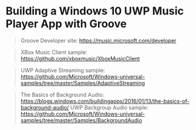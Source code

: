 # Building a Windows 10 UWP Music Player App with Groove

> Groove Developer site: https://music.microsoft.com/developer

> XBox Music Client sample: https://github.com/xboxmusic/XboxMusicClient

> UWP Adaptive Streaming sample: https://github.com/Microsoft/Windows-universal-samples/tree/master/Samples/AdaptiveStreaming

> The Basics of Background Audio: https://blogs.windows.com/buildingapps/2016/01/13/the-basics-of-background-audio/
> UWP Backgroup Audio sample: https://github.com/Microsoft/Windows-universal-samples/tree/master/Samples/BackgroundAudio



